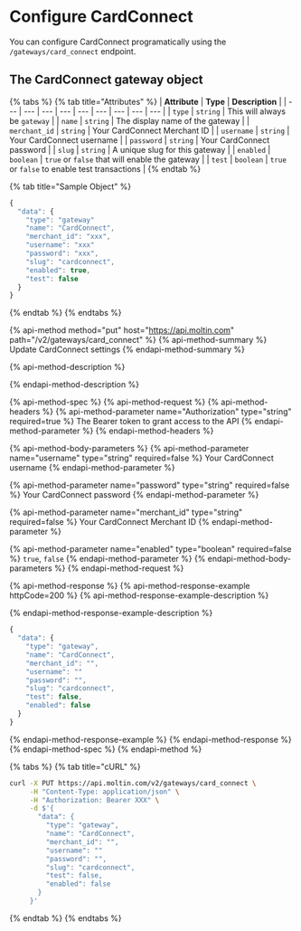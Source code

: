 # Configure CardConnect

You can configure CardConnect programatically using the `/gateways/card_connect` endpoint.

## The CardConnect gateway object

{% tabs %}
{% tab title="Attributes" %}
| **Attribute** | **Type** | **Description** |
| --- | --- | --- | --- | --- | --- | --- | --- | --- |
| `type` | `string` | This will always be `gateway` |
| `name` | `string` | The display name of the gateway |
| `merchant_id` | `string` | Your CardConnect Merchant ID |
| `username` | `string` | Your CardConnect username |
| `password` | `string` | Your CardConnect password |
| `slug` | `string` | A unique slug for this gateway |
| `enabled` | `boolean` | `true` or `false` that will enable the gateway |
| `test` | `boolean` | `true` or `false` to enable test transactions |
{% endtab %}

{% tab title="Sample Object" %}
```javascript
{
  "data": {
    "type": "gateway"
    "name": "CardConnect",
    "merchant_id": "xxx",
    "username": "xxx"
    "password": "xxx",
    "slug": "cardconnect",
    "enabled": true,
    "test": false
  }
}
```
{% endtab %}
{% endtabs %}

{% api-method method="put" host="https://api.moltin.com" path="/v2/gateways/card\_connect" %}
{% api-method-summary %}
Update CardConnect settings
{% endapi-method-summary %}

{% api-method-description %}

{% endapi-method-description %}

{% api-method-spec %}
{% api-method-request %}
{% api-method-headers %}
{% api-method-parameter name="Authorization" type="string" required=true %}
The Bearer token to grant access to the API
{% endapi-method-parameter %}
{% endapi-method-headers %}

{% api-method-body-parameters %}
{% api-method-parameter name="username" type="string" required=false %}
Your CardConnect username
{% endapi-method-parameter %}

{% api-method-parameter name="password" type="string" required=false %}
Your CardConnect password
{% endapi-method-parameter %}

{% api-method-parameter name="merchant\_id" type="string" required=false %}
Your CardConnect Merchant ID
{% endapi-method-parameter %}

{% api-method-parameter name="enabled" type="boolean" required=false %}
`true`, `false`
{% endapi-method-parameter %}
{% endapi-method-body-parameters %}
{% endapi-method-request %}

{% api-method-response %}
{% api-method-response-example httpCode=200 %}
{% api-method-response-example-description %}

{% endapi-method-response-example-description %}

```javascript
{
  "data": {
    "type": "gateway",
    "name": "CardConnect",
    "merchant_id": "",
    "username": ""
    "password": "",
    "slug": "cardconnect",
    "test": false,
    "enabled": false
  }
}
```
{% endapi-method-response-example %}
{% endapi-method-response %}
{% endapi-method-spec %}
{% endapi-method %}

{% tabs %}
{% tab title="cURL" %}
```bash
curl -X PUT https://api.moltin.com/v2/gateways/card_connect \
     -H "Content-Type: application/json" \
     -H "Authorization: Bearer XXX" \
     -d $'{
       "data": {
         "type": "gateway",
         "name": "CardConnect",
         "merchant_id": "",
         "username": ""
         "password": "",
         "slug": "cardconnect",
         "test": false,
         "enabled": false
       }
     }'
```
{% endtab %}
{% endtabs %}

